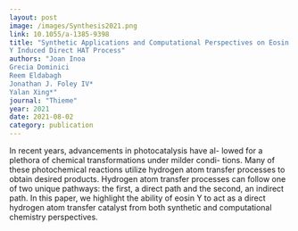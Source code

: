 ```yaml
---
layout: post
image: /images/Synthesis2021.png
link: 10.1055/a-1385-9398
title: "Synthetic Applications and Computational Perspectives on Eosin
Y Induced Direct HAT Process" 
authors: "Joan Inoa
Grecia Dominici
Reem Eldabagh
Jonathan J. Foley IV*
Yalan Xing*" 
journal: "Thieme"
year: 2021
date: 2021-08-02
category: publication
---
```

In recent years, advancements in photocatalysis have al-
lowed for a plethora of chemical transformations under milder condi-
tions. Many of these photochemical reactions utilize hydrogen atom
transfer processes to obtain desired products. Hydrogen atom transfer
processes can follow one of two unique pathways: the first, a direct
path and the second, an indirect path. In this paper, we highlight the
ability of eosin Y to act as a direct hydrogen atom transfer catalyst from
both synthetic and computational chemistry perspectives.